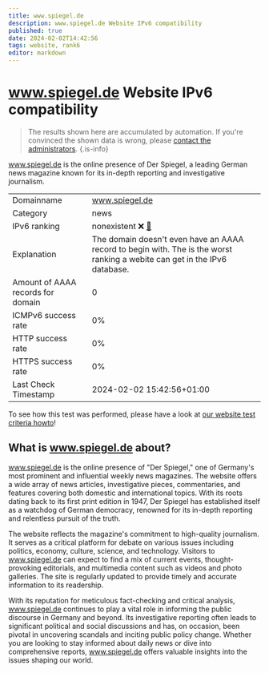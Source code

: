 ```yaml
---
title: www.spiegel.de
description: www.spiegel.de Website IPv6 compatibility
published: true
date: 2024-02-02T14:42:56
tags: website, rank6
editor: markdown
---
```


# www.spiegel.de Website IPv6 compatibility

> The results shown here are accumulated by automation. If you're convinced the shown data is wrong, please [contact the administrators](/howto/chat). 
{.is-info}

www.spiegel.de is the online presence of Der Spiegel, a leading German news magazine known for its in-depth reporting and investigative journalism.


|   |   |
| - | - |
| Domainname | www.spiegel.de
| Category | news |
| IPv6 ranking | nonexistent :x: [🔗](/howto/ranking) |
| Explanation | The domain doesn't even have an AAAA record to begin with. The is the worst ranking a webite can get in the IPv6 database. |
| Amount of AAAA records for domain | 0 |
| ICMPv6 success rate | 0%|
| HTTP success rate | 0% |
| HTTPS success rate | 0% |
| Last Check Timestamp | 2024-02-02 15:42:56+01:00 |

To see how this test was performed, please have a look at [our website test criteria howto](/howto/testcriteria/website)!


## What is www.spiegel.de about?
www.spiegel.de is the online presence of "Der Spiegel," one of Germany's most prominent and influential weekly news magazines. The website offers a wide array of news articles, investigative pieces, commentaries, and features covering both domestic and international topics. With its roots dating back to its first print edition in 1947, Der Spiegel has established itself as a watchdog of German democracy, renowned for its in-depth reporting and relentless pursuit of the truth.

The website reflects the magazine's commitment to high-quality journalism. It serves as a critical platform for debate on various issues including politics, economy, culture, science, and technology. Visitors to www.spiegel.de can expect to find a mix of current events, thought-provoking editorials, and multimedia content such as videos and photo galleries. The site is regularly updated to provide timely and accurate information to its readership. 

With its reputation for meticulous fact-checking and critical analysis, www.spiegel.de continues to play a vital role in informing the public discourse in Germany and beyond. Its investigative reporting often leads to significant political and social discussions and has, on occasion, been pivotal in uncovering scandals and inciting public policy change. Whether you are looking to stay informed about daily news or dive into comprehensive reports, www.spiegel.de offers valuable insights into the issues shaping our world.


